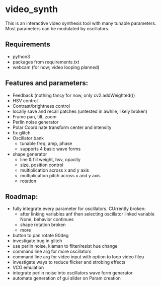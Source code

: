 # video_synth

This is an interactive video synthesis tool with many tunable parameters. Most parameters can be modulated by oscillators.

## Requirements
- python3
- packages from requirements.txt
- webcam (for now; video looping planned)

## Features and parameters:
- Feedback (nothing fancy for now, only cv2.addWeighted())
- HSV control
- Contrast/brightness control
- locally save and recall patches (untested in awhile, likely broken)
- Frame pan, tilt, zoom
- Perlin noise generator
- Polar Coordinate transform center and intensity
- fix glitch
- Oscillator bank
    - tunable freq, amp, phase
    - supports 4 basic wave forms
- shape generator
    - line & fill weight, hsv, opacity
    - size, position control
    - multiplication across x and y axis
    - multiplication pitch across x and y axis
    - rotation

## Roadmap:
- fully integrate every parameter for oscillators. CUrrently broken:
    - after linking variables anf then selecting oscillator linked variable None, behavior continues
    - shape rotation broken
    - more
- button to pan rotate 90deg
- investigate bug in glitch
- use perlin noise, klaman to filter/resist hue change
- command line arg for more oscillators
- command line arg for video input with option to loop video fileu
- investigate ways to reduce flicker and strobing effects
- VCO emulation 
- integrate perlin noise into oscillators wave form generator
- automate generation of gui slider on Param creation